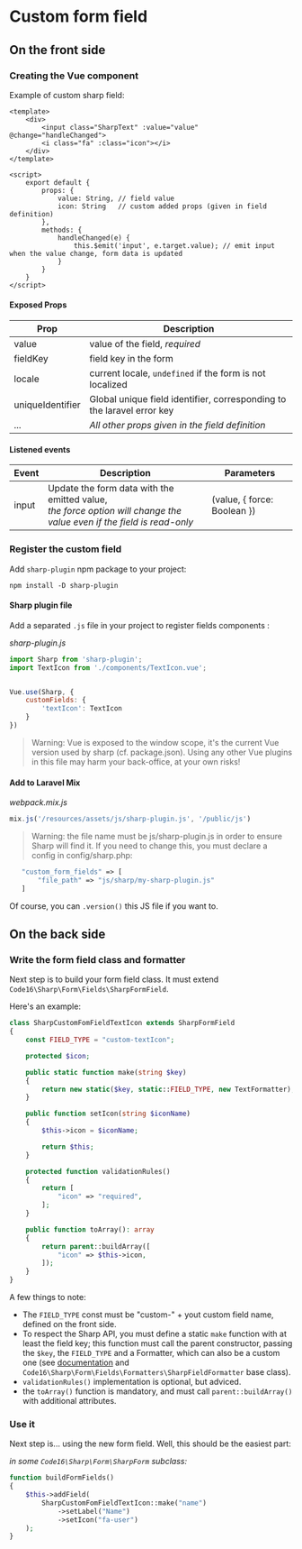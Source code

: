 # Custom form field

## On the front side

### Creating the Vue component

Example of custom sharp field:

```vue
<template>
    <div>
        <input class="SharpText" :value="value" @change="handleChanged">
        <i class="fa" :class="icon"></i>
    </div>
</template>

<script>
    export default {
        props: {
            value: String, // field value
            icon: String   // custom added props (given in field definition)
        },
        methods: {
            handleChanged(e) {
                this.$emit('input', e.target.value); // emit input when the value change, form data is updated
            }
        }
    }
</script>
```

#### Exposed Props

| Prop            | Description                                 |
|-----------------|---------------------------------------------|
| value           | value of the field, *required*                                            |
| fieldKey        | field key in the form                       |
| locale          | current locale, `undefined` if the form is not localized |
| uniqueIdentifier| Global unique field identifier, corresponding to the laravel error key |
| ...             | *All other props given in the field definition* |

#### Listened events

| Event           | Description                                 | Parameters |
|-----------------|---------------------------------------------|------------|
|input            | Update the form data with the emitted value, <br>*the force option will change the value even if the field is read-only* | (value, { force: Boolean }) |


### Register the custom field

Add `sharp-plugin` npm package to your project:

```
npm install -D sharp-plugin
```

#### Sharp plugin file

Add a separated `.js` file in your project to register fields components :

*sharp-plugin.js*

```js
import Sharp from 'sharp-plugin';
import TextIcon from './components/TextIcon.vue';


Vue.use(Sharp, {
    customFields: {
        'textIcon': TextIcon
    }
})
```


> Warning: Vue is exposed to the window scope, it's  the current Vue version used by sharp (cf. package.json). Using any other Vue plugins in this file may harm your back-office, at your own risks!

#### Add to Laravel Mix

*webpack.mix.js*

```js
mix.js('/resources/assets/js/sharp-plugin.js', '/public/js')
```

> Warning: the file name must be js/sharp-plugin.js in order to ensure Sharp will find it. If you need to change this, you must declare a config in config/sharp.php:

 ````php
    "custom_form_fields" => [
        "file_path" => "js/sharp/my-sharp-plugin.js"
    ]
 ````

Of course, you can `.version()` this JS file if you want to.



## On the back side

### Write the form field class and formatter

Next step is to build your form field class. It must extend `Code16\Sharp\Form\Fields\SharpFormField`.

Here's an example:

```php
class SharpCustomFomFieldTextIcon extends SharpFormField
{
    const FIELD_TYPE = "custom-textIcon";

    protected $icon;

    public static function make(string $key)
    {
        return new static($key, static::FIELD_TYPE, new TextFormatter);
    }

    public function setIcon(string $iconName)
    {
        $this->icon = $iconName;

        return $this;
    }

    protected function validationRules()
    {
        return [
            "icon" => "required",
        ];
    }

    public function toArray(): array
    {
        return parent::buildArray([
            "icon" => $this->icon,
        ]);
    }
}
````

A few things to note:

- The `FIELD_TYPE` const must be "custom-" + yout custom field name, defined on the front side.
- To respect the Sharp API, you must define a static `make` function with at least the field key; this function must call the parent constructor, passing the `$key`, the `FIELD_TYPE` and a Formatter, which can also be a custom one (see [documentation](docs/building-entity-form.md#formatters) and `Code16\Sharp\Form\Fields\Formatters\SharpFieldFormatter` base class).
- `validationRules()` implementation is optional, but adviced.
- the `toArray()` function is mandatory, and must call `parent::buildArray()` with additional attributes.


### Use it

Next step is... using the new form field. Well, this should be the easiest part:

*in some `Code16\Sharp\Form\SharpForm` subclass:*

````php
function buildFormFields()
{
    $this->addField(
        SharpCustomFomFieldTextIcon::make("name")
            ->setLabel("Name")
            ->setIcon("fa-user")
    );
}
````

